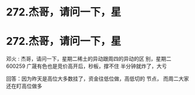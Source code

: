 # 272.杰哥，请问一下，星

# 272.杰哥，请问一下，星

邓火 : 杰哥，请问一下，星期二稀土的异动跟周四的异动的区 别，星期二 600259 广晟有色也是竞价高开后，秒板，撑不住 半分钟就炸了，大亏

回答：因为昨天是高位大多数挂了，资金往低位做，高低切的 节点， 而周二大家还在盯高位做多